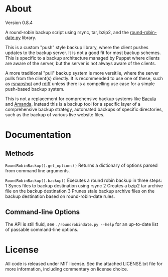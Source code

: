 About
=====

Version 0.8.4

A round-robin backup script using rsync, tar, bzip2, and the
[round-robin-date.py](https://github.com/chrislaskey/round-robin-date.py)
library.

This is a custom "push" style backup library, where the client pushes updates
to the backup server. It is not a good fit for most backup schemes. This is
specific to a backup architecture managed by Puppet where clients are aware
of the server, but the server is not always aware of the clients.

A more traditional "pull" backup system is more versitile, where the server
pulls from the client(s) directly. It is recommended to use one of these, such
as [rsnapshot](http://www.rsnapshot.org/) and
[rdiff](http://rdiff-backup.nongnu.org/) unless there is a compelling use case
for a simple push-based backup system.

This is not a replacement for comprehensive backup systems like
[Bacula](http://www.bacula.org/en/) and [Amanda](http://www.amanda.org/).
Instead this is a backup tool for a specific layer of a comprehensive backup
strategy, automated backups of specific directories, such as the backup of
various live website files.

Documentation
=============

Methods
-------

```RoundRobinBackup().get_options()``` Returns a dictionary of options parsed
from command line arguments.

```RoundRobinBackup().backup()``` Executes a round robin backup in three steps:
1 Syncs files to backup destination using rsync
2 Creates a bzip2 tar archive file on the backup destination 
3 Prunes stale backup archive files on the backup destination based on round-robin-date rules.

Command-line Options
--------------------

The API is still fluid, see ```./roundrobindate.py --help``` for an up-to-date
list of passable command-line options.

License
=======

All code is released under MIT license. See the attached LICENSE.txt file for
more information, including commentary on license choice.
